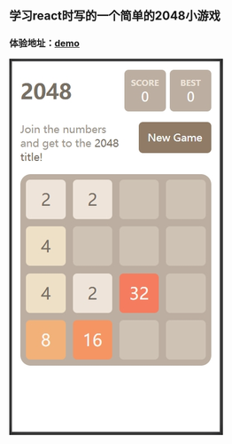 ## 学习react时写的一个简单的2048小游戏
### 体验地址：[demo](https://mrhuangqj.github.io/react-2048-/build/)

![WechatIMG3](./public/ts.jpeg)
